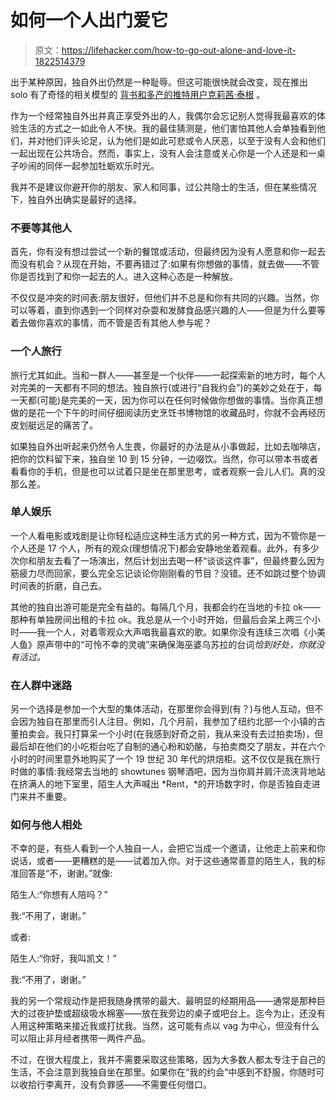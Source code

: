 # 如何一个人出门爱它

> 原文：<https://lifehacker.com/how-to-go-out-alone-and-love-it-1822514379>

出于某种原因，独自外出仍然是一种耻辱。但这可能很快就会改变，现在推出 solo 有了奇怪的相关模型的 [背书和多产的推特用户克莉茜·泰根](https://moneyish.com/splurge/why-going-on-me-dates-like-chrissy-teigen-does-is-everything/) 。



作为一个经常独自外出并真正享受外出的人，我偶尔会忘记别人觉得我最喜欢的体验生活的方式之一如此令人不快。我的最佳猜测是，他们害怕其他人会单独看到他们，并对他们评头论足，认为他们是如此可悲或令人厌恶，以至于没有人会和他们一起出现在公共场合。然而，事实上，没有人会注意或关心你是一个人还是和一桌子吵闹的同伴一起参加牡蛎欢乐时光。

我并不是建议你避开你的朋友、家人和同事，过公共隐士的生活，但在某些情况下，独自外出确实是最好的选择。

### 不要等其他人

首先，你有没有想过尝试一个新的餐馆或活动，但最终因为没有人愿意和你一起去而没有机会？从现在开始，不要再错过了:如果有你想做的事情，就去做——不管你是否找到了和你一起去的人。进入这种心态是一种解放。

不仅仅是冲突的时间表:朋友很好，但他们并不总是和你有共同的兴趣。当然，你可以等着，直到你遇到一个同样对杂耍和发酵食品感兴趣的人——但是为什么要等着去做你喜欢的事情，而不管是否有其他人参与呢？

### 一个人旅行

旅行尤其如此。当和一群人——甚至是一个伙伴——一起探索新的地方时，每个人对完美的一天都有不同的想法。独自旅行(或进行“自我约会”)的美妙之处在于，每一天都(可能)是完美的一天，因为你可以在任何时候做你想做的事情。当你真正想做的是花一个下午的时间仔细阅读历史烹饪书博物馆的收藏品时，你就不会再经历皮划艇远足的痛苦了。

如果独自外出听起来仍然令人生畏，你最好的办法是从小事做起，比如去咖啡店，把你的饮料留下来，独自坐 10 到 15 分钟，一边啜饮。当然，你可以带本书或者看看你的手机，但是也可以试着只是坐在那里思考，或者观察一会儿人们。真的没那么差。

### 单人娱乐

一个人看电影或戏剧是让你轻松适应这种生活方式的另一种方式，因为不管你是一个人还是 17 个人，所有的观众(理想情况下)都会安静地坐着观看。此外，有多少次你和朋友去看了一场演出，然后计划出去喝一杯“谈谈这件事”，但最终要么因为筋疲力尽而回家，要么完全忘记谈论你刚刚看的节目？没错。还不如跳过整个协调时间表的折磨，自己去。

其他的独自出游可能是完全有益的。每隔几个月，我都会约在当地的卡拉 ok——那种有单独房间出租的卡拉 ok。我总是从一个小时开始，但最后会呆上两三个小时——我一个人，对着零观众大声唱我最喜欢的歌。如果你没有连续三次唱《小美人鱼》原声带中的“可怜不幸的灵魂”来确保海巫婆乌苏拉的台词*恰到好处，你就没有活过。*

### 在人群中迷路

另一个选择是参加一个大型的集体活动，在那里你会得到(有？)与他人互动，但不会因为独自在那里而引人注目。例如，几个月前，我参加了纽约北部一个小镇的古董拍卖会。我只打算呆一个小时(在我感到好奇之前，我从来没有去过拍卖场)，但最后却在他们的小吃柜台吃了自制的通心粉和奶酪，与拍卖商交了朋友，并在六个小时的时间里意外地购买了一个 19 世纪 30 年代的烘焙柜。这不仅仅是我在旅行时做的事情:我经常去当地的 showtunes 钢琴酒吧，因为当你肩并肩汗流浃背地站在挤满人的地下室里，陌生人大声喊出 *Rent，*的开场数字时，你是否独自走进门来并不重要。

### 如何与他人相处

不幸的是，有些人看到一个人独自一人，会把它当成一个邀请，让他走上前来和你说话，或者——更糟糕的是——试着加入你。对于这些通常善意的陌生人，我的标准回答是“不，谢谢。”就像:

陌生人:“你想有人陪吗？”

我:“不用了，谢谢。”

或者:

陌生人:“你好，我叫凯文！”

我:“不用了，谢谢。”

我的另一个常规动作是把我随身携带的最大、最明显的经期用品——通常是那种巨大的过夜护垫或超级吸水棉塞——放在我旁边的桌子或吧台上。迄今为止，还没有人用这种策略来接近我或打扰我。当然，这可能有点以 vag 为中心，但没有什么可以阻止非月经者携带一两件产品。

不过，在很大程度上，我并不需要采取这些策略，因为大多数人都太专注于自己的生活，不会注意到我独自坐在那里。如果你在“我的约会”中感到不舒服，你随时可以收拾行李离开，没有负罪感——不需要任何借口。